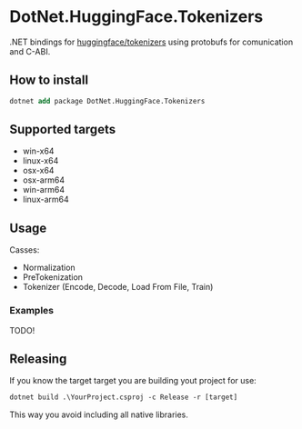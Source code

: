 # DotNet.HuggingFace.Tokenizers

.NET bindings for [huggingface/tokenizers](https://github.com/huggingface/tokenizers) using protobufs for comunication and C-ABI.

## How to install

```ps
dotnet add package DotNet.HuggingFace.Tokenizers
```

## Supported targets

- win-x64
- linux-x64
- osx-x64
- osx-arm64
- win-arm64
- linux-arm64

## Usage

Casses:

- Normalization
- PreTokenization
- Tokenizer (Encode, Decode, Load From File, Train)

### Examples

TODO!

## Releasing

If you know the target target you are building yout project for use:

```ps
dotnet build .\YourProject.csproj -c Release -r [target]
```

This way you avoid including all native libraries.
